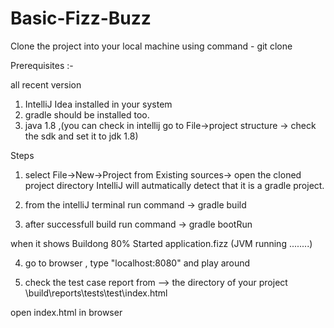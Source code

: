 # Basic-Fizz-Buzz

Clone the project into your local machine using command -  git clone

Prerequisites :- 

all recent version 
 1) IntelliJ Idea installed in your system
 2) gradle should be installed too.
 3) java 1.8 ,(you can check in intellij  go to File->project structure -> check the sdk and set it to jdk 1.8)
 
 
 Steps
 
 1) select File->New->Project from Existing sources-> open the cloned project directory
    IntelliJ will autmatically detect that it is a gradle project.
 
 2) from the intelliJ terminal run command -> gradle build
 
 3) after successfull build run command -> gradle bootRun 
 
 when it shows Buildong 80%  Started application.fizz (JVM running ........)
 
 4)  go to browser , type "localhost:8080"  and play around

5)  check the test case report from -->  the directory of your project \build\reports\tests\test\index.html 

open index.html in browser 

 
 
